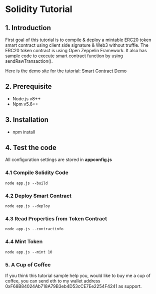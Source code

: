 # Solidity Tutorial

## 1. Introduction
First goal of this tutorial is to compile & deploy a mintable ERC20 token smart contract using client side signature & Web3 without truffle. The ERC20 token contract is using Open Zeppelin Framework. It also has sample code to execute smart contract function by using sendRawTransaction().

Here is the demo site for the tutorial: [Smart Contract Demo](https://tokendemo.unwallz.com "Smart Contract Demo")


## 2. Prerequisite
- Node.js v8++
- Npm v5.6++

## 3. Installation
- npm install

## 4. Test the code
All configuration settings are stored in **appconfig.js**

### 4.1 Compile Solidity Code
`node app.js --build`

### 4.2 Deploy Smart Contract
`node app.js --deploy`

### 4.3 Read Properties from Token Contract
`node app.js --contractinfo`

### 4.4 Mint Token
`node app.js --mint 10`

### 5. A Cup of Coffee
If you think this tutorial sample help you, would like to buy me a cup of coffee, you can send eth to my wallet address 0xF68B84024Ab718A79B3eb4D53cCE7Ee2254F4241 as support.
